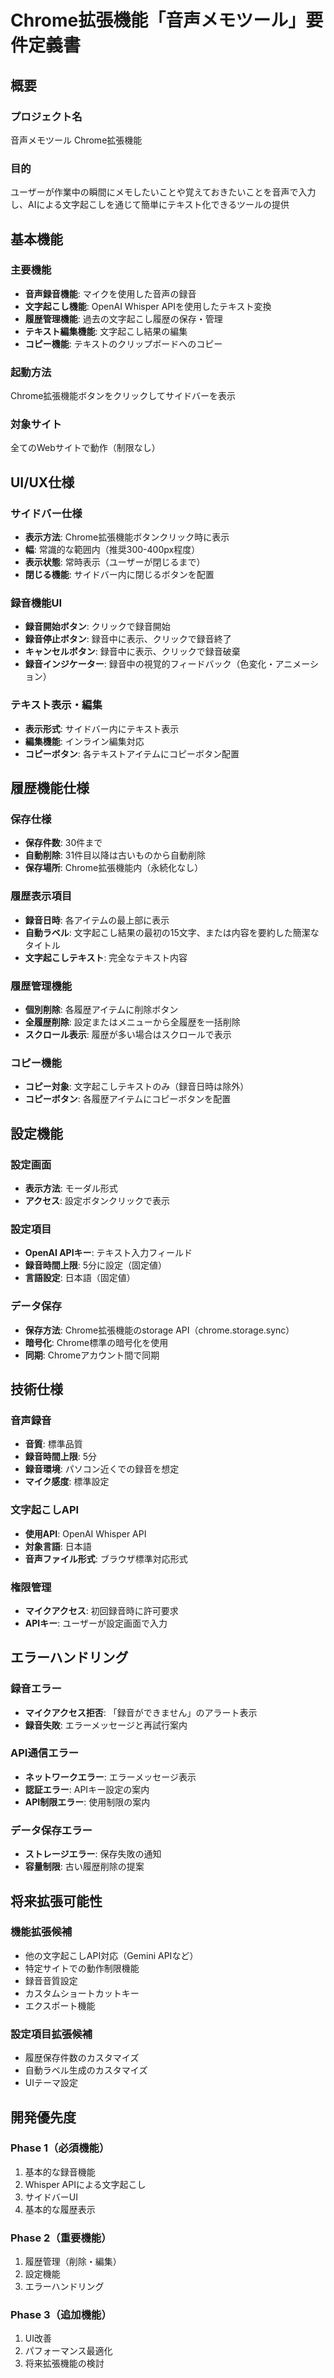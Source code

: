 # Chrome拡張機能「音声メモツール」要件定義書

## 概要

### プロジェクト名
音声メモツール Chrome拡張機能

### 目的
ユーザーが作業中の瞬間にメモしたいことや覚えておきたいことを音声で入力し、AIによる文字起こしを通じて簡単にテキスト化できるツールの提供

## 基本機能

### 主要機能
- **音声録音機能**: マイクを使用した音声の録音
- **文字起こし機能**: OpenAI Whisper APIを使用したテキスト変換
- **履歴管理機能**: 過去の文字起こし履歴の保存・管理
- **テキスト編集機能**: 文字起こし結果の編集
- **コピー機能**: テキストのクリップボードへのコピー

### 起動方法
Chrome拡張機能ボタンをクリックしてサイドバーを表示

### 対象サイト
全てのWebサイトで動作（制限なし）

## UI/UX仕様

### サイドバー仕様
- **表示方法**: Chrome拡張機能ボタンクリック時に表示
- **幅**: 常識的な範囲内（推奨300-400px程度）
- **表示状態**: 常時表示（ユーザーが閉じるまで）
- **閉じる機能**: サイドバー内に閉じるボタンを配置

### 録音機能UI
- **録音開始ボタン**: クリックで録音開始
- **録音停止ボタン**: 録音中に表示、クリックで録音終了
- **キャンセルボタン**: 録音中に表示、クリックで録音破棄
- **録音インジケーター**: 録音中の視覚的フィードバック（色変化・アニメーション）

### テキスト表示・編集
- **表示形式**: サイドバー内にテキスト表示
- **編集機能**: インライン編集対応
- **コピーボタン**: 各テキストアイテムにコピーボタン配置

## 履歴機能仕様

### 保存仕様
- **保存件数**: 30件まで
- **自動削除**: 31件目以降は古いものから自動削除
- **保存場所**: Chrome拡張機能内（永続化なし）

### 履歴表示項目
- **録音日時**: 各アイテムの最上部に表示
- **自動ラベル**: 文字起こし結果の最初の15文字、または内容を要約した簡潔なタイトル
- **文字起こしテキスト**: 完全なテキスト内容

### 履歴管理機能
- **個別削除**: 各履歴アイテムに削除ボタン
- **全履歴削除**: 設定またはメニューから全履歴を一括削除
- **スクロール表示**: 履歴が多い場合はスクロールで表示

### コピー機能
- **コピー対象**: 文字起こしテキストのみ（録音日時は除外）
- **コピーボタン**: 各履歴アイテムにコピーボタンを配置

## 設定機能

### 設定画面
- **表示方法**: モーダル形式
- **アクセス**: 設定ボタンクリックで表示

### 設定項目
- **OpenAI APIキー**: テキスト入力フィールド
- **録音時間上限**: 5分に設定（固定値）
- **言語設定**: 日本語（固定値）

### データ保存
- **保存方法**: Chrome拡張機能のstorage API（chrome.storage.sync）
- **暗号化**: Chrome標準の暗号化を使用
- **同期**: Chromeアカウント間で同期

## 技術仕様

### 音声録音
- **音質**: 標準品質
- **録音時間上限**: 5分
- **録音環境**: パソコン近くでの録音を想定
- **マイク感度**: 標準設定

### 文字起こしAPI
- **使用API**: OpenAI Whisper API
- **対象言語**: 日本語
- **音声ファイル形式**: ブラウザ標準対応形式

### 権限管理
- **マイクアクセス**: 初回録音時に許可要求
- **APIキー**: ユーザーが設定画面で入力

## エラーハンドリング

### 録音エラー
- **マイクアクセス拒否**: 「録音ができません」のアラート表示
- **録音失敗**: エラーメッセージと再試行案内

### API通信エラー
- **ネットワークエラー**: エラーメッセージ表示
- **認証エラー**: APIキー設定の案内
- **API制限エラー**: 使用制限の案内

### データ保存エラー
- **ストレージエラー**: 保存失敗の通知
- **容量制限**: 古い履歴削除の提案

## 将来拡張可能性

### 機能拡張候補
- 他の文字起こしAPI対応（Gemini APIなど）
- 特定サイトでの動作制限機能
- 録音音質設定
- カスタムショートカットキー
- エクスポート機能

### 設定項目拡張候補
- 履歴保存件数のカスタマイズ
- 自動ラベル生成のカスタマイズ
- UIテーマ設定

## 開発優先度

### Phase 1（必須機能）
1. 基本的な録音機能
2. Whisper APIによる文字起こし
3. サイドバーUI
4. 基本的な履歴表示

### Phase 2（重要機能）
1. 履歴管理（削除・編集）
2. 設定機能
3. エラーハンドリング

### Phase 3（追加機能）
1. UI改善
2. パフォーマンス最適化
3. 将来拡張機能の検討